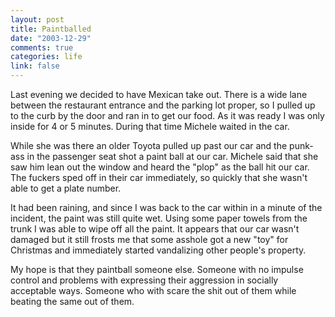 ```yaml
--- 
layout: post
title: Paintballed
date: "2003-12-29"
comments: true
categories: life
link: false
---
```

Last evening we decided to have Mexican take out. There is a wide lane between the restaurant entrance and the parking lot proper, so I pulled up to the curb by the door and ran in to get our food. As it was ready I was only inside for 4 or 5 minutes. During that time Michele waited in the car.

While she was there an older Toyota pulled up past our car and the punk-ass in the passenger seat shot a paint ball at our car. Michele said that she saw him lean out the window and heard the "plop" as the ball hit our car. The fuckers sped off in their car immediately, so quickly that she wasn't able to get a plate number.

It had been raining, and since I was back to the car within in a minute of the incident, the paint was still quite wet. Using some paper towels from the trunk I was able to wipe off all the paint. It appears that our car wasn't damaged but it still frosts me that some asshole got a new "toy" for Christmas and immediately started vandalizing other people's property.

My hope is that they paintball someone else. Someone with no impulse control and problems with expressing their aggression in socially acceptable ways. Someone who with scare the shit out of them while beating the same out of them.
